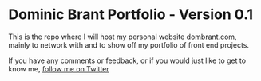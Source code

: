 # Dominic Brant Portfolio - Version 0.1

This is the repo where I will host my personal website [dombrant.com](dombrant.com), mainly to network with and to show off my portfolio of front end projects.

If you have any comments or feedback, or if you would just like to get to know me, [follow me on Twitter](https://twitter.com/dombrant)
